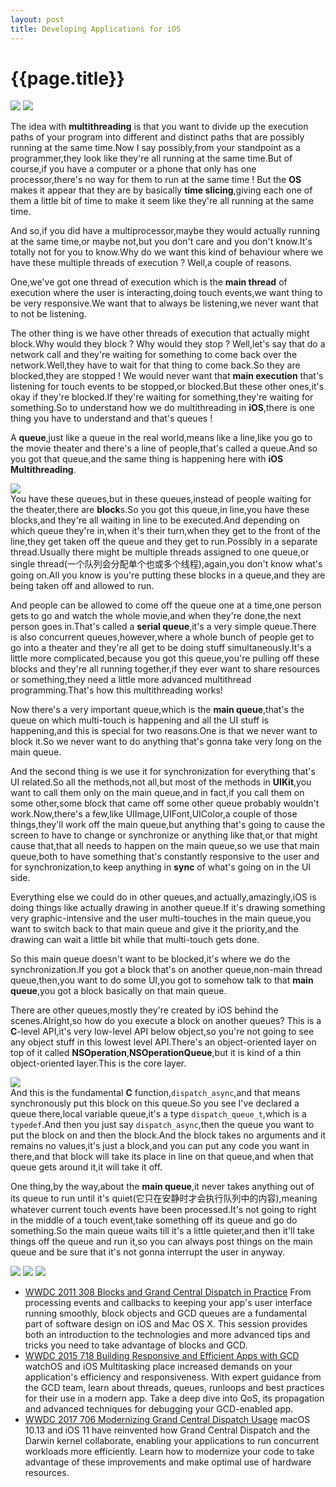 ```yaml
---
layout: post
title: Developing Applications for iOS
---
```

{{page.title}}
==========================
<img src="/images/posts/2019-01-02/Stanford_CS193p_2013.png">
<img src="/images/posts/2019-01-02/MVC.png">

The idea with **multithreading** is that you want to divide up the execution paths of your program into different and distinct paths that are possibly running at the same time.Now I say possibly,from your standpoint as a programmer,they look like they're all running at the same time.But of course,if you have a computer or a phone that only has one processor,there's no way for them to run at the same time ! But the **OS** makes it appear that they are by basically **time slicing**,giving each one of them a little bit of time to make it seem like they're all running at the same time.<br/>

And so,if you did have a multiprocessor,maybe they would actually running at the same time,or maybe not,but you don't care and you don't know.It's totally not for you to know.Why do we want this kind of behaviour where we have these multiple threads of execution ? Well,a couple of reasons.<br/>

One,we've got one thread of execution which is the **main thread** of execution where the user is interacting,doing touch events,we want thing to be very responsive.We want that to always be listening,we never want that to not be listening.<br/>

The other thing is we have other threads of execution that actually might block.Why would they block ? Why would they stop ? Well,let's say that do a network call and they're waiting for something to come back over the network.Well,they have to wait for that thing to come back.So they are blocked,they are stopped ! We would never want that **main execution** that's listening for touch events to be stopped,or blocked.But these other ones,it's okay if they're blocked.If they're waiting for something,they're waiting for something.So to understand how we do multithreading in **iOS**,there is one thing you have to understand and that's queues !<br/>

A **queue**,just like a queue in the real world,means like a line,like you go to the movie theater and there's a line of people,that's called a queue.And so you got that queue,and the same thing is happening here with **iOS Multithreading**.<br/>

<img src="/images/posts/2019-01-02/Multithreading_0.png"><br/>
You have these queues,but in these queues,instead of people waiting for the theater,there are **block**s.So you got this queue,in line,you have these blocks,and they're all waiting in line to be executed.And depending on which queue they're in,when it's their turn,when they get to the front of the line,they get taken off the queue and they get to run.Possibly in a separate thread.Usually there might be multiple threads assigned to one queue,or single thread(一个队列会分配单个也或多个线程),again,you don't know what's going on.All you know is you're putting these blocks in a queue,and they are being taken off and allowed to run.<br/>

And people can be allowed to come off the queue one at a time,one person gets to go and watch the whole movie,and when they're done,the next person goes in.That's called a **serial queue**,it's a very simple queue.There is also concurrent queues,however,where a whole bunch of people get to go into a theater and they're all get to be doing stuff simultaneously.It's a little more complicated,because you got this queue,you're pulling off these blocks and they're all running together,if they ever want to share resources or something,they need a little more advanced multithread programming.That's how this multithreading works!<br/>

Now there's a very important queue,which is the **main queue**,that's the queue on which multi-touch is happening and all the UI stuff is happening,and this is special for two reasons.One is that we never want to block it.So we never want to do anything that's gonna take very long on the main queue.<br/>

And the second thing is we use it for synchronization for everything that's UI related.So all the methods,not all,but most of the methods in **UIKit**,you want to call them only on the main queue,and in fact,if you call them on some other,some block that came off some other queue probably wouldn't work.Now,there's a few,like UIImage,UIFont,UIColor,a couple of those things,they'll work off the main queue,but anything that's going to cause the screen to have to change or synchronize or anything like that,or that might cause that,that all needs to happen on the main queue,so we use that main queue,both to have something that's constantly responsive to the user and for synchronization,to keep anything in **sync** of what's going on in the UI side.<br/>

Everything else we could do in other queues,and actually,amazingly,iOS is doing things like actually drawing in another queue.If it's drawing something very graphic-intensive and the user multi-touches in the main queue,you want to switch back to that main queue and give it the priority,and the drawing can wait a little bit while that multi-touch gets done.<br/>

So this main queue doesn't want to be blocked,it's where we do the synchronization.If you got a block that's on another queue,non-main thread queue,then,you want to do some UI,you got to somehow talk to that **main queue**,you got a block basically on that main queue.<br/>

There are other queues,mostly they're created by iOS behind the scenes.Alright,so how do you execute a block on another queues? This is a **C**-level API,it's very low-level API below object,so you're not going to see any object stuff in this lowest level API.There's an object-oriented layer on top of it called **NSOperation**,**NSOperationQueue**,but it is kind of a thin object-oriented layer.This is the core layer.<br/>

<img src="/images/posts/2019-01-02/Multithreading_1.png"> <br/>
And this is the fundamental **C** function,`dispatch_async`,and that means synchronously put this block on this queue.So you see I've declared a queue there,local variable queue,it's a type `dispatch_queue_t`,which is a `typedef`.And then you just say `dispatch_async`,then the queue you want to put the block on and then the block.And the block takes no arguments and it remains no values,it's just a block,and you can put any code you want in there,and that block will take its place in line on that queue,and when that queue gets around it,it will take it off.<br/>

One thing,by the way,about the **main queue**,it never takes anything out of its queue to run until it's quiet(它只在安静时才会执行队列中的内容),meaning whatever current touch events have been processed.It's not going to right in the middle of a touch event,take something off its queue and go do something.So the main queue waits till it's a little quieter,and then it'll take things off the queue and run it,so you can always post things on the main queue and be sure that it's not gonna interrupt the user in anyway.<br/>

<img src="/images/posts/2019-01-02/Multithreading_2.png">
<img src="/images/posts/2019-01-02/Multithreading_3.png">
<img src="/images/posts/2019-01-02/Multithreading_4.png">

- [WWDC 2011 308 Blocks and Grand Central Dispatch in Practice](https://developer.apple.com/videos/play/wwdc2011/308/) From processing events and callbacks to keeping your app's user interface running smoothly, block objects and GCD queues are a fundamental part of software design on iOS and Mac OS X. This session provides both an introduction to the technologies and more advanced tips and tricks you need to take advantage of blocks and GCD.
- [WWDC 2015 718 Building Responsive and Efficient Apps with GCD](https://developer.apple.com/videos/play/wwdc2015/718/) watchOS and iOS Multitasking place increased demands on your application's efficiency and responsiveness. With expert guidance from the GCD team, learn about threads, queues, runloops and best practices for their use in a modern app. Take a deep dive into QoS, its propagation and advanced techniques for debugging your GCD-enabled app.
- [WWDC 2017 706 Modernizing Grand Central Dispatch Usage](https://developer.apple.com/videos/play/wwdc2017/706/) macOS 10.13 and iOS 11 have reinvented how Grand Central Dispatch and the Darwin kernel collaborate, enabling your applications to run concurrent workloads more efficiently. Learn how to modernize your code to take advantage of these improvements and make optimal use of hardware resources.


